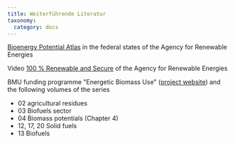 ```yaml
---
title: Weiterführende Literatur
taxonomy: 
  category: docs
---
```


[Bioenergy Potential Atlas](https://www.unendlich-viel-energie.de/mediathek/broschueren/potenzialatlas-bioenergie-in-den-bundeslaendern
) in the federal states of the Agency for Renewable Energies

Video [100 % Renewable and Secure](https://www.unendlich-viel-energie.de/mediathek/filme-animationen/100-prozent-erneuerbar-und-sicher) of the Agency for Renewable Energies

BMU funding programme "Energetic Biomass Use" ([project website](https://www.energetische-biomassenutzung.de/startseite/))
and the following volumes of the series
- 02 agricultural residues
- 03 Biofuels sector
- 04 Biomass potentials (Chapter 4)
- 12, 17, 20 Solid fuels
- 13 Biofuels

